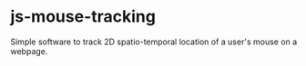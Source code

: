js-mouse-tracking
=================

Simple software to track 2D spatio-temporal location of a user's mouse on a webpage.